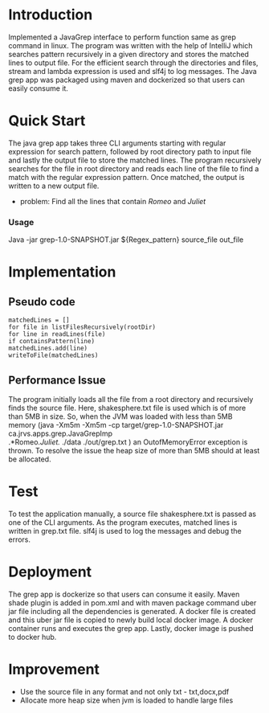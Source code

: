 # Introduction
Implemented a JavaGrep interface to perform function same as grep command in linux. The program was written with the help of IntelliJ which searches pattern recursively in a given directory and stores the matched lines to output file. 
For the efficient search through the directories and files, stream and lambda expression is used and slf4j to log messages. The Java grep app was packaged using maven and dockerized so that users can easily consume it. 
# Quick Start
The java grep app takes three CLI arguments starting with regular expression for search pattern, followed by root directory path to input file and lastly the output file to store the matched lines.
The program recursively searches for the file in root directory and reads each line of the file to find a match with the regular expression pattern. Once matched, the output is written to a new output file.
* problem: Find all the lines that contain *Romeo* and *Juliet*
### Usage
Java -jar grep-1.0-SNAPSHOT.jar ${Regex_pattern} source_file out_file

# Implementation
## Pseudo code
````Pseudo Code
matchedLines = []
for file in listFilesRecursively(rootDir)
for line in readLines(file)
if containsPattern(line)
matchedLines.add(line)
writeToFile(matchedLines)
````
## Performance Issue
The program initially loads all the file from a root directory and recursively finds the source file. Here, shakesphere.txt file is used which is of more than 5MB in size. So, when the JVM was loaded with less than 5MB memory (java -Xm5m -Xm5m -cp target/grep-1.0-SNAPSHOT.jar ca.jrvs.apps.grep.JavaGrepImp \
.*Romeo.*Juliet.* ./data ./out/grep.txt ) an OutofMemoryError exception is thrown. 
To resolve the issue the heap size of more than 5MB should at least be allocated. 
# Test
To test the application manually, a source file shakesphere.txt is passed as one of the CLI arguments. As the program executes, matched lines is written in grep.txt file. slf4j is used to log the messages and debug the errors.  
# Deployment
The grep app is dockerize so that users can consume it easily. Maven shade plugin is added in pom.xml and with maven package command uber jar file including all the dependencies is generated. A docker file is created and this uber jar file is copied to newly build local docker image. A docker container runs and executes the grep app. Lastly, docker image is pushed to docker hub. 
# Improvement
- Use the source file in any format and not only txt - txt,docx,pdf 
- Allocate more heap size when jvm is loaded to handle large files